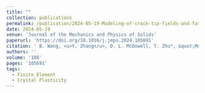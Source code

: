 ```yaml
---
title: ""
collection: publications
permalink: /publication/2024-05-19-Modeling-of-crack-tip-fields-and-fatigue-crack-growth-in-fcc-crystals
date: 2024-05-19
venue: 'Journal of the Mechanics and Physics of Solids'
paperurl: 'https://doi.org/10.1016/j.jmps.2024.105691'
citation: ' B. Wang, <u>Y. Zhang</u>, D. L. McDowell, T. Zhu*, &quot;Modeling of crack tip fields and fatigue crack growth in fcc crystals.&quot; <b>Journal of the Mechanics and Physics of Solids</b>, 188, 105691 (2024).'
authors: ''
volume: '188'
pages: '105691'
tags:
  - Finite Element
  - Crystal Plasticity
---
```


